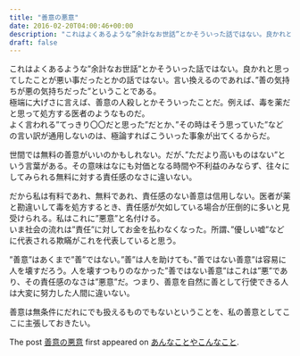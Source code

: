 ```yaml
---
title: "善意の悪意"
date: 2016-02-20T04:00:46+00:00
description: "これはよくあるような”余計なお世話”とかそういった話ではない。良かれと思ってしたことが悪い事だったとかの話ではない。言い換えるのであれば、”善の気持ちが悪の気持ちだった”ということである。 極端に大げさに言えば、善意の人 ..."
draft: false
---
```


これはよくあるような”余計なお世話”とかそういった話ではない。良かれと思ってしたことが悪い事だったとかの話ではない。言い換えるのであれば、”善の気持ちが悪の気持ちだった”ということである。  
極端に大げさに言えば、善意の人殺しとかそういったことだ。例えば、毒を薬だと思って処方する医者のようなものだ。  
よく言われる”てっきり〇〇だと思った”だとか、”その時はそう思っていた”などの言い訳が通用しないのは、極論すればこういった事象が出てくるからだ。

世間では無料の善意がいいのかもしれない。だが、”ただより高いものはない”という言葉がある。その意味はなにも対価となる時間や不利益のみならず、往々にしてみられる無料に対する責任感のなさに違いない。

だから私は有料であれ、無料であれ、責任感のない善意は信用しない。医者が薬と勘違いして毒を処方するとき、責任感が欠如している場合が圧倒的に多いと見受けられる。私はこれに”悪意”と名付ける。  
いま社会の流れは”責任”に対してお金を払わなくなった。所謂、”優しい嘘”などに代表される欺瞞がこれを代表していると思う。

”善意”はあくまで”善”ではない。”善”は人を助けても、”善ではない善意”は容易に人を壊すだろう。人を壊すつもりのなかった”善ではない善意”はこれは”悪”であり、その責任感のなさは”悪意”だ。つまり、善意を自然に善として行使できる人は大変に努力した人間に違いない。

善意は無条件にだれにでも扱えるものでもないということを、私の善意としてここに主張しておきたい。

The post [善意の悪意](https://blog.cfw4.tokyo/wordpress/293/) first appeared on [あんなことやこんなこと](https://blog.cfw4.tokyo).
